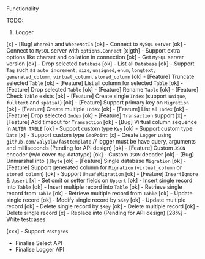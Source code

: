 ###

Functionality

TODO:

1. Logger

[x] - [Bug] `WhereIn` and `WhereNotIn`
[ok] - Connect to `MySQL` server
[ok] - Connect to `MySQL` server with `options.Connect`
[x|gth] - Support extra options like charset and collation in connection
[ok] - Get `MySQL` server version
[ok] - Drop selected `Database`
[ok] - List all `Database`
[ok] - Support `Tag` such as `auto_increment`, `size`, `unsigned`, `enum`, `longtext`, `generated_column`, `virtual_column`, `stored_column`
[ok] - [Feature] Truncate selected `Table`
[ok] - [Feature] List all column for selected `Table`
[ok] - [Feature] Drop selected `Table`
[ok] - [Feature] Rename `Table`
[ok] - [Feature] Check `Table` exists
[ok] - [Feature] Create single `Index` (support `unique`, `fulltext` and `spatial`)
[ok] - [Feature] Support primary key on `Migration`
[ok] - [Feature] Create multiple `Index`
[ok] - [Feature] List all `Index`
[ok] - [Feature] Drop selected `Index`
[ok] - [Feature] `Transaction` support
[x] - [Feature] Add timeout for `Transaction`
[ok] - [Bug] Virtual column sequence in `ALTER TABLE`
[ok] - Support custom type `Key`
[ok] - Support custom type `Date`
[x] - Support custom type `GeoPoint`
[x] - Create `Logger` using `github.com/valyala/fasttemplate` // logger must be have query, arguments and milliseconds (Pending for API design)
[ok] - [Feature] Custom `JSON` encoder (w/o cover `Map` datatype)
[ok] - Custom `JSON` decoder
[ok] - [Bug] Unmarshal into `[]byte`
[ok] - [Feature] Single database `Migration`
[ok] - [Feature] Support generated column for `Migration` (`virtual_column` or `stored_column`)
[ok] - Support `UnsafeMigration`
[ok] - [Feature] `InsertIgnore` & `Upsert`
[x] - Set omit or setter fields on `Upsert`
[ok] - Insert single record into `Table`
[ok] - Insert multiple record into `Table`
[ok] - Retrieve single record from `Table`
[ok] - Retrieve multiple record from `Table`
[ok] - Update single record
[ok] - Modify single record by `$Key`
[ok] - Update multiple record
[ok] - Delete single record by `$Key`
[ok] - Delete multiple record
[ok] - Delete single record
[x] - Replace into (Pending for API design)
[28%] - Write testcases

[xxx] - Support `Postgres`

- Finalise Select API
- Finalise Logger API
